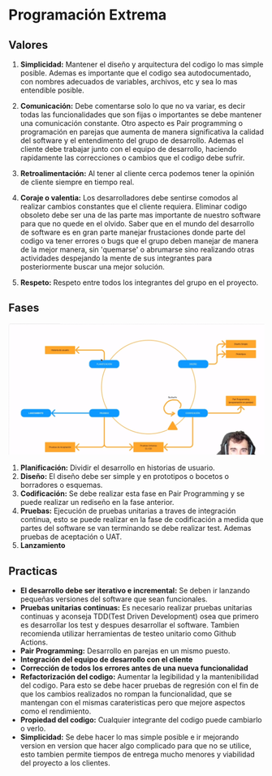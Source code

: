 # Programación Extrema

## Valores

1. **Simplicidad:** Mantener el diseño y arquitectura del codigo lo mas simple posible. Ademas es importante que el codigo sea autodocumentado, con nombres adecuados de variables, archivos, etc y sea lo mas entendible posible.

2. **Comunicación:** Debe comentarse solo lo que no va variar, es decir todas las funcionalidades que son fijas o importantes se debe mantener una comunicación constante. Otro aspecto es Pair programming o programación en parejas que aumenta de manera significativa la calidad del software y el entendimento del grupo de desarrollo. Ademas el cliente debe trabajar junto con el equipo de desarrollo, haciendo rapidamente las correcciones o cambios que el codigo debe sufrir.

3. **Retroalimentación:** Al tener al cliente cerca podemos tener la opinión de cliente siempre en tiempo real.

4. **Coraje o valentia:** Los desarrolladores debe sentirse comodos al realizar cambios constantes que el cliente requiera. Eliminar codigo obsoleto debe ser una de las parte mas importante de nuestro software para que no quede en el olvido. Saber que en el mundo del desarrollo de software es en gran parte manejar frustaciones donde parte del codigo va tener errores o bugs que el grupo deben manejar de manera de la mejor manera, sin 'quemarse' o abrumarse sino realizando otras actividades despejando la mente de sus integrantes para posteriormente buscar una mejor solución.

5. **Respeto:** Respeto entre todos los integrantes del grupo en el proyecto.

## Fases 

![Diagrama de Fases](./anexos/diagramadefases.png)

1. **Planificación:** Dividir el desarrollo en historias de usuario.
2. **Diseño:** El diseño debe ser simple y en prototipos o bocetos o borradores o  esquemas.
3. **Codificación:** Se debe realizar esta fase en Pair Programming y se puede realizar un rediseño en la fase anterior.
4. **Pruebas:** Ejecución de pruebas unitarias a traves de integración continua, esto se puede realizar en la fase de codificación a medida que partes del software se van terminando se debe realizar test. Ademas pruebas de aceptación o UAT.
5. **Lanzamiento**

## Practicas 

- **El desarrollo debe ser iterativo e incremental:** Se deben ir lanzando pequeñas versiones del software que sean funcionales.
- **Pruebas unitarias continuas:** Es necesario realizar pruebas unitarias continuas y aconseja TDD(Test Driven Development) osea que primero es desarrollar los test y despues desarrollar el software. Tambien recomienda utilizar herramientas de testeo unitario como Github Actions.
- **Pair Programming:** Desarrollo en parejas en un mismo puesto.
- **Integración del equipo de desarrollo con el cliente**
- **Corrección de todos los errores antes de una nueva funcionalidad** 
- **Refactorización del codigo:** Aumentar la legibilidad y la mantenibilidad del codigo. Para esto se debe hacer pruebas de regresión con el fin de que los cambios realizados no rompan la funcionalidad, que se mantengan con el mismas carateristicas pero que mejore aspectos como el rendimiento.
- **Propiedad del codigo:** Cualquier integrante del codigo puede cambiarlo o verlo. 
- **Simplicidad:** Se debe hacer lo mas simple posible e ir mejorando version en version que hacer algo complicado para que no se utilice, esto tambien permite tiempos de entrega mucho menores y viabilidad del proyecto a los clientes. 
